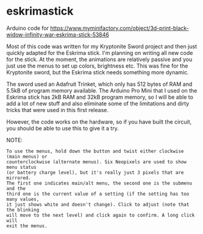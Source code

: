 # eskrimastick
Arduino code for https://www.myminifactory.com/object/3d-print-black-widow-infinity-war-eskrima-stick-53846

Most of this code was written for my Kryptonite Sword project and then just quickly adapted for the Eskrima stick. I'm planning on writing all new code for the stick. At the moment, the animations are relatively passive and you just use the menus to set up colors, brightness etc. This was fine for the Kryptonite sword, but the Eskrima stick needs something more dynamic.

The sword used an Adafruit Trinket, which only has 512 bytes of RAM and 5.5kB of program memory available. The Arduino Pro Mini that I used on the Eskrima stick has 2kB RAM and 32kB program memory, so I will be able to add a lot of new stuff and also eliminate some of the limitations and dirty tricks that were used in this first release.

However, the code works on the hardware, so if you have built the circuit, you should be able to use this to give it a try.

NOTE:

	To use the menus, hold down the button and twist either clockwise (main menus) or
	counterclockwise (alternate menus). Six Neopixels are used to show menu status
	(or battery charge level), but it's really just 3 pixels that are mirrored.
	The first one indicates main/alt menu, the second one is the submenu and the
	third one is the current value of a setting (if the setting has too many values,
	it just shows white and doesn't change). Click to adjust (note that the blinking
	will move to the next level) and click again to confirm. A long click will
	exit the menus.